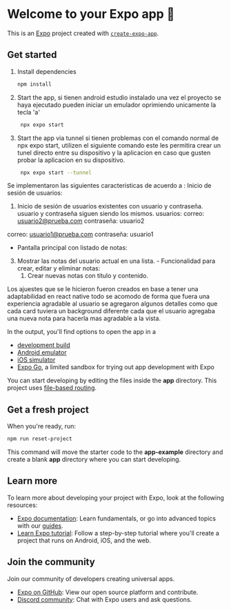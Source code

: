 # Welcome to your Expo app 👋

This is an [Expo](https://expo.dev) project created with [`create-expo-app`](https://www.npmjs.com/package/create-expo-app).

## Get started

1. Install dependencies

   ```bash
   npm install
   ```

2. Start the app, si tienen android estudio instalado una vez el proyecto se haya ejecutado pueden iniciar un emulador oprimiendo unicamente la tecla 'a'

   ```bash
    npx expo start
   ```

3. Start the app via tunnel
   si tienen problemas con el comando normal de npx expo start, utilizen el siguiente comando este les permitira crear un tunel directo entre su dispositivo y la aplicacion en caso que gusten probar la aplicacion en su dispositivo.
   ```bash
    npx expo start --tunnel
   ```

Se implementaron las siguientes caracteristicas de acuerdo a : 
Inicio de sesión de usuarios:
   
   1. Inicio de sesión de usuarios existentes con usuario y contraseña.
usuario y contraseña siguen siendo los mismos.
usuarios:
correo: usuario2@prueba.com
contraseña: usuario2

correo: usuario1@prueba.com
contraseña: usuario1

   - Pantalla principal con listado de notas:
   3. Mostrar las notas del usuario actual en una lista.
    - Funcionalidad para crear, editar y eliminar notas:
        1. Crear nuevas notas con título y contenido.

Los ajuestes que se le hicieron fueron creados en base a tener una adaptabilidad en react native todo se acomodo de forma que fuera una experiencia agradable al usuario
se agregaron algunos detalles como que cada card tuviera un background diferente cada que el usuario agregaba una nueva nota para hacerla mas agradable a la vista.


In the output, you'll find options to open the app in a

- [development build](https://docs.expo.dev/develop/development-builds/introduction/)
- [Android emulator](https://docs.expo.dev/workflow/android-studio-emulator/)
- [iOS simulator](https://docs.expo.dev/workflow/ios-simulator/)
- [Expo Go](https://expo.dev/go), a limited sandbox for trying out app development with Expo

You can start developing by editing the files inside the **app** directory. This project uses [file-based routing](https://docs.expo.dev/router/introduction).

## Get a fresh project

When you're ready, run:

```bash
npm run reset-project
```

This command will move the starter code to the **app-example** directory and create a blank **app** directory where you can start developing.

## Learn more

To learn more about developing your project with Expo, look at the following resources:

- [Expo documentation](https://docs.expo.dev/): Learn fundamentals, or go into advanced topics with our [guides](https://docs.expo.dev/guides).
- [Learn Expo tutorial](https://docs.expo.dev/tutorial/introduction/): Follow a step-by-step tutorial where you'll create a project that runs on Android, iOS, and the web.

## Join the community

Join our community of developers creating universal apps.

- [Expo on GitHub](https://github.com/expo/expo): View our open source platform and contribute.
- [Discord community](https://chat.expo.dev): Chat with Expo users and ask questions.



